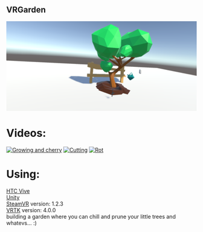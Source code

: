 ## VRGarden
![alt text](https://github.com/Yuyupo/VRGarden/blob/master/VRGarden.png)

# Videos:
[![Growing and cherry](https://img.youtube.com/vi/ZE9OwxRYXgQ/1.jpg)](https://www.youtube.com/watch?v=ZE9OwxRYXgQ)
[![Cutting](https://img.youtube.com/vi/76S47v4UhYU/1.jpg)](https://youtu.be/76S47v4UhYU)
[![Rot](https://img.youtube.com/vi/HVHKyn0ifyg/2.jpg)](https://youtu.be/HVHKyn0ifyg)

# Using:
[HTC Vive](https://www.vive.com/eu/product/)  
[Unity](https://unity3d.com/)  
[SteamVR](https://github.com/ValveSoftware/steamvr_unity_plugin) version: 1.2.3  
[VRTK](https://github.com/thestonefox/VRTK/tree/release/v4.0.0) version: 4.0.0  
building a garden where you can chill and prune your little trees and whatevs... :)

